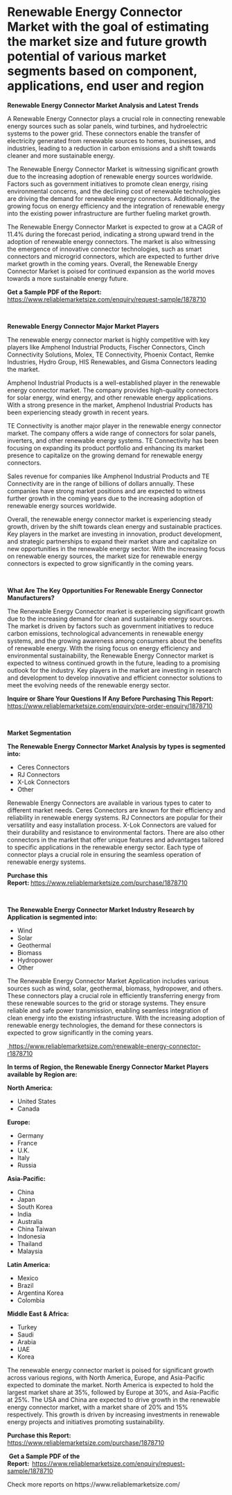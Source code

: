 <p><h1>Renewable Energy Connector Market with the goal of estimating the market size and future growth potential of various market segments based on component, applications, end user and region</h1></p><p><strong>Renewable Energy Connector Market Analysis and Latest Trends</strong></p>
<p><p>A Renewable Energy Connector plays a crucial role in connecting renewable energy sources such as solar panels, wind turbines, and hydroelectric systems to the power grid. These connectors enable the transfer of electricity generated from renewable sources to homes, businesses, and industries, leading to a reduction in carbon emissions and a shift towards cleaner and more sustainable energy.</p><p>The Renewable Energy Connector Market is witnessing significant growth due to the increasing adoption of renewable energy sources worldwide. Factors such as government initiatives to promote clean energy, rising environmental concerns, and the declining cost of renewable technologies are driving the demand for renewable energy connectors. Additionally, the growing focus on energy efficiency and the integration of renewable energy into the existing power infrastructure are further fueling market growth.</p><p>The Renewable Energy Connector Market is expected to grow at a CAGR of 11.4% during the forecast period, indicating a strong upward trend in the adoption of renewable energy connectors. The market is also witnessing the emergence of innovative connector technologies, such as smart connectors and microgrid connectors, which are expected to further drive market growth in the coming years. Overall, the Renewable Energy Connector Market is poised for continued expansion as the world moves towards a more sustainable energy future.</p></p>
<p><strong>Get a Sample PDF of the Report:&nbsp;</strong> <a href="https://www.reliablemarketsize.com/enquiry/request-sample/1878710">https://www.reliablemarketsize.com/enquiry/request-sample/1878710</a></p>
<p>&nbsp;</p>
<p><strong>Renewable Energy Connector Major Market Players</strong></p>
<p><p>The renewable energy connector market is highly competitive with key players like Amphenol Industrial Products, Fischer Connectors, Cinch Connectivity Solutions, Molex, TE Connectivity, Phoenix Contact, Remke Industries, Hydro Group, HIS Renewables, and Gisma Connectors leading the market.</p><p>Amphenol Industrial Products is a well-established player in the renewable energy connector market. The company provides high-quality connectors for solar energy, wind energy, and other renewable energy applications. With a strong presence in the market, Amphenol Industrial Products has been experiencing steady growth in recent years.</p><p>TE Connectivity is another major player in the renewable energy connector market. The company offers a wide range of connectors for solar panels, inverters, and other renewable energy systems. TE Connectivity has been focusing on expanding its product portfolio and enhancing its market presence to capitalize on the growing demand for renewable energy connectors.</p><p>Sales revenue for companies like Amphenol Industrial Products and TE Connectivity are in the range of billions of dollars annually. These companies have strong market positions and are expected to witness further growth in the coming years due to the increasing adoption of renewable energy sources worldwide.</p><p>Overall, the renewable energy connector market is experiencing steady growth, driven by the shift towards clean energy and sustainable practices. Key players in the market are investing in innovation, product development, and strategic partnerships to expand their market share and capitalize on new opportunities in the renewable energy sector. With the increasing focus on renewable energy sources, the market size for renewable energy connectors is expected to grow significantly in the coming years.</p></p>
<p>&nbsp;</p>
<p><strong>What Are The Key Opportunities For Renewable Energy Connector Manufacturers?</strong></p>
<p><p>The Renewable Energy Connector market is experiencing significant growth due to the increasing demand for clean and sustainable energy sources. The market is driven by factors such as government initiatives to reduce carbon emissions, technological advancements in renewable energy systems, and the growing awareness among consumers about the benefits of renewable energy. With the rising focus on energy efficiency and environmental sustainability, the Renewable Energy Connector market is expected to witness continued growth in the future, leading to a promising outlook for the industry. Key players in the market are investing in research and development to develop innovative and efficient connector solutions to meet the evolving needs of the renewable energy sector.</p></p>
<p><strong>Inquire or Share Your Questions If Any Before Purchasing This Report:</strong> <a href="https://www.reliablemarketsize.com/enquiry/pre-order-enquiry/1878710">https://www.reliablemarketsize.com/enquiry/pre-order-enquiry/1878710</a></p>
<p>&nbsp;</p>
<p><strong>Market Segmentation</strong></p>
<p><strong>The Renewable Energy Connector Market Analysis by types is segmented into:</strong></p>
<p><ul><li>Ceres Connectors</li><li>RJ Connectors</li><li>X-Lok Connectors</li><li>Other</li></ul></p>
<p><p>Renewable Energy Connectors are available in various types to cater to different market needs. Ceres Connectors are known for their efficiency and reliability in renewable energy systems. RJ Connectors are popular for their versatility and easy installation process. X-Lok Connectors are valued for their durability and resistance to environmental factors. There are also other connectors in the market that offer unique features and advantages tailored to specific applications in the renewable energy sector. Each type of connector plays a crucial role in ensuring the seamless operation of renewable energy systems.</p></p>
<p><strong>Purchase this Report:&nbsp;</strong><a href="https://www.reliablemarketsize.com/purchase/1878710">https://www.reliablemarketsize.com/purchase/1878710</a></p>
<p>&nbsp;</p>
<p><strong>The Renewable Energy Connector Market Industry Research by Application is segmented into:</strong></p>
<p><ul><li>Wind</li><li>Solar</li><li>Geothermal</li><li>Biomass</li><li>Hydropower</li><li>Other</li></ul></p>
<p><p>The Renewable Energy Connector Market Application includes various sources such as wind, solar, geothermal, biomass, hydropower, and others. These connectors play a crucial role in efficiently transferring energy from these renewable sources to the grid or storage systems. They ensure reliable and safe power transmission, enabling seamless integration of clean energy into the existing infrastructure. With the increasing adoption of renewable energy technologies, the demand for these connectors is expected to grow significantly in the coming years.</p></p>
<p><a href="https://www.reliablemarketsize.com/renewable-energy-connector-r1878710">&nbsp;https://www.reliablemarketsize.com/renewable-energy-connector-r1878710</a></p>
<p><strong>In terms of Region, the Renewable Energy Connector Market Players available by Region are:</strong></p>
<p>
    <p> <strong> North America: </strong>
        <ul>
            <li>United States</li>
            <li>Canada</li>
        </ul>
        </p> 
    <p> <strong> Europe: </strong>
        <ul>
            <li>Germany</li>
            <li>France</li>
            <li>U.K.</li>
            <li>Italy</li>
            <li>Russia</li>
        </ul>
        </p> 
    <p> <strong> Asia-Pacific: </strong>
        <ul>
            <li>China</li>
            <li>Japan</li>
            <li>South Korea</li>
            <li>India</li>
            <li>Australia</li>
            <li>China Taiwan</li>
            <li>Indonesia</li>
            <li>Thailand</li>
            <li>Malaysia</li>
        </ul>
        </p> 
    <p> <strong> Latin America: </strong>
        <ul>
            <li>Mexico</li>
            <li>Brazil</li>
            <li>Argentina Korea</li>
            <li>Colombia</li>
        </ul>
        </p> 
    <p> <strong> Middle East & Africa: </strong>
        <ul>
            <li>Turkey</li>
            <li>Saudi</li>
            <li>Arabia</li>
            <li>UAE</li>
            <li>Korea</li>
        </ul>
    </p>
    </p>
<p><p>The renewable energy connector market is poised for significant growth across various regions, with North America, Europe, and Asia-Pacific expected to dominate the market. North America is expected to hold the largest market share at 35%, followed by Europe at 30%, and Asia-Pacific at 25%. The USA and China are expected to drive growth in the renewable energy connector market, with a market share of 20% and 15% respectively. This growth is driven by increasing investments in renewable energy projects and initiatives promoting sustainability.</p></p>
<p><strong>Purchase this Report: </strong><a href="https://www.reliablemarketsize.com/purchase/1878710">https://www.reliablemarketsize.com/purchase/1878710</a></p>
<p>&nbsp;<strong>Get a Sample PDF of the Report:&nbsp;&nbsp;</strong><a href="https://www.reliablemarketsize.com/enquiry/request-sample/1878710">https://www.reliablemarketsize.com/enquiry/request-sample/1878710</a></p>
<p><strong></strong></p>
<p>Check more reports on https://www.reliablemarketsize.com/</p>